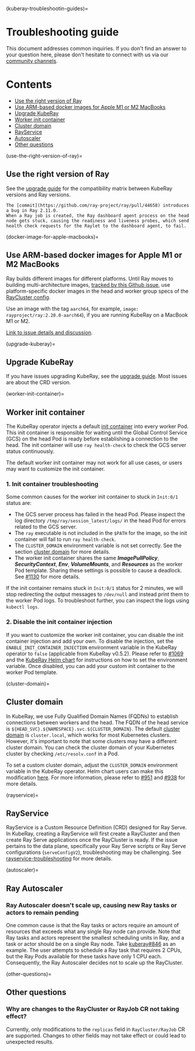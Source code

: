 (kuberay-troubleshootin-guides)=

# Troubleshooting guide

This document addresses common inquiries.
If you don't find an answer to your question here, please don't hesitate to connect with us via our [community channels](https://github.com/ray-project/kuberay#getting-involved).

# Contents

- [Use the right version of Ray](#use-the-right-version-of-ray)
- [Use ARM-based docker images for Apple M1 or M2 MacBooks](#docker-image-for-apple-macbooks)
- [Upgrade KubeRay](#upgrade-kuberay)
- [Worker init container](#worker-init-container)
- [Cluster domain](#cluster-domain)
- [RayService](#rayservice)
- [Autoscaler](#autoscaler)
- [Other questions](#other-questions)

(use-the-right-version-of-ray)=
## Use the right version of Ray

See the [upgrade guide](#kuberay-upgrade-guide) for the compatibility matrix between KubeRay versions and Ray versions.

```{admonition} Don't use Ray versions between 2.11.0 and 2.37.0.
The [commit](https://github.com/ray-project/ray/pull/44658) introduces a bug in Ray 2.11.0.
When a Ray job is created, the Ray dashboard agent process on the head node gets stuck, causing the readiness and liveness probes, which send health check requests for the Raylet to the dashboard agent, to fail.
```

(docker-image-for-apple-macbooks)=
## Use ARM-based docker images for Apple M1 or M2 MacBooks
Ray builds different images for different platforms. Until Ray moves to building multi-architecture images, [tracked by this Github issue](https://github.com/ray-project/ray/issues/39364), use platform-specific docker images in the head and worker group specs of the [RayCluster config](https://docs.ray.io/en/latest/cluster/kubernetes/user-guides/config.html#image).

Use an image with the tag `aarch64`, for example, `image: rayproject/ray:2.20.0-aarch64`), if you are running KubeRay on a MacBook M1 or M2.

[Link to issue details and discussion](https://ray-distributed.slack.com/archives/C02GFQ82JPM/p1712267296145549).

(upgrade-kuberay)=
## Upgrade KubeRay

If you have issues upgrading KubeRay, see the [upgrade guide](#kuberay-upgrade-guide).
Most issues are about the CRD version.

(worker-init-container)=
## Worker init container

The KubeRay operator injects a default [init container](https://kubernetes.io/docs/concepts/workloads/pods/init-containers/) into every worker Pod.
This init container is responsible for waiting until the Global Control Service (GCS) on the head Pod is ready before establishing a connection to the head.
The init container will use `ray health-check` to check the GCS server status continuously.

The default worker init container may not work for all use cases, or users may want to customize the init container.

### 1. Init container troubleshooting

Some common causes for the worker init container to stuck in `Init:0/1` status are:

* The GCS server process has failed in the head Pod. Please inspect the log directory `/tmp/ray/session_latest/logs/` in the head Pod for errors related to the GCS server.
* The `ray` executable is not included in the `$PATH` for the image, so the init container will fail to run `ray health-check`.
* The `CLUSTER_DOMAIN` environment variable is not set correctly. See the section [cluster domain](#cluster-domain) for more details.
* The worker init container shares the same ***ImagePullPolicy***, ***SecurityContext***, ***Env***, ***VolumeMounts***, and ***Resources*** as the worker Pod template. Sharing these settings is possible to cause a deadlock. See [#1130](https://github.com/ray-project/kuberay/issues/1130) for more details.

If the init container remains stuck in `Init:0/1` status for 2 minutes, we will stop redirecting the output messages to `/dev/null` and instead print them to the worker Pod logs.
To troubleshoot further, you can inspect the logs using `kubectl logs`.

### 2. Disable the init container injection

If you want to customize the worker init container, you can disable the init container injection and add your own.
To disable the injection, set the `ENABLE_INIT_CONTAINER_INJECTION` environment variable in the KubeRay operator to `false` (applicable from KubeRay v0.5.2).
Please refer to [#1069](https://github.com/ray-project/kuberay/pull/1069) and the [KubeRay Helm chart](https://github.com/ray-project/kuberay/blob/ddb5e528c29c2e1fb80994f05b1bd162ecbaf9f2/helm-chart/kuberay-operator/values.yaml#L83-L87) for instructions on how to set the environment variable.
Once disabled, you can add your custom init container to the worker Pod template.

(cluster-domain)=
## Cluster domain

In KubeRay, we use Fully Qualified Domain Names (FQDNs) to establish connections between workers and the head.
The FQDN of the head service is `${HEAD_SVC}.${NAMESPACE}.svc.${CLUSTER_DOMAIN}`.
The default [cluster domain](https://kubernetes.io/docs/tasks/administer-cluster/dns-custom-nameservers/#introduction) is `cluster.local`, which works for most Kubernetes clusters.
However, it's important to note that some clusters may have a different cluster domain.
You can check the cluster domain of your Kubernetes cluster by checking `/etc/resolv.conf` in a Pod.

To set a custom cluster domain, adjust the `CLUSTER_DOMAIN` environment variable in the KubeRay operator.
Helm chart users can make this modification [here](https://github.com/ray-project/kuberay/blob/ddb5e528c29c2e1fb80994f05b1bd162ecbaf9f2/helm-chart/kuberay-operator/values.yaml#L88-L91).
For more information, please refer to [#951](https://github.com/ray-project/kuberay/pull/951) and [#938](https://github.com/ray-project/kuberay/pull/938) for more details.

(rayservice)=
## RayService

RayService is a Custom Resource Definition (CRD) designed for Ray Serve. In KubeRay, creating a RayService will first create a RayCluster and then
create Ray Serve applications once the RayCluster is ready. If the issue pertains to the data plane, specifically your Ray Serve scripts
or Ray Serve configurations (`serveConfigV2`), troubleshooting may be challenging. See [rayservice-troubleshooting](kuberay-raysvc-troubleshoot) for more details.

(autoscaler)=
## Ray Autoscaler

### Ray Autoscaler doesn't scale up, causing new Ray tasks or actors to remain pending

One common cause is that the Ray tasks or actors require an amount of resources that exceeds what any single Ray node can provide.
Note that Ray tasks and actors represent the smallest scheduling units in Ray, and a task or actor should be on a single Ray node.
Take [kuberay#846](https://github.com/ray-project/kuberay/issues/846) as an example. The user attempts to schedule a Ray task that requires 2 CPUs, but the Ray Pods available for these tasks have only 1 CPU each. Consequently, the Ray Autoscaler decides not to scale up the RayCluster.

(other-questions)=
## Other questions

### Why are changes to the RayCluster or RayJob CR not taking effect?

Currently, only modifications to the `replicas` field in `RayCluster/RayJob` CR are supported. Changes to other fields may not take effect or could lead to unexpected results.
